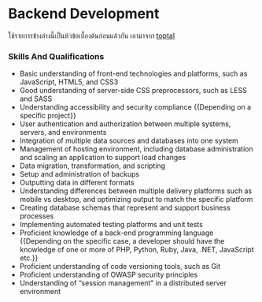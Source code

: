 # Backend Development

ใช้รายการข้างล่างนี้เป็นห้วข้อเบื้องต้นก่อนแล้วกัน เอามาจาก [toptal](https://www.toptal.com/back-end/job-description)

### Skills And Qualifications
- Basic understanding of front-end technologies and platforms, such as JavaScript, HTML5, and CSS3
- Good understanding of server-side CSS preprocessors, such as LESS and SASS
- Understanding accessibility and security compliance {{Depending on a specific project}}
- User authentication and authorization between multiple systems, servers, and environments
- Integration of multiple data sources and databases into one system
- Management of hosting environment, including database administration and scaling an application to support load changes
- Data migration, transformation, and scripting
- Setup and administration of backups
- Outputting data in different formats
- Understanding differences between multiple delivery platforms such as mobile vs desktop, and optimizing output to match the specific platform
- Creating database schemas that represent and support business processes
- Implementing automated testing platforms and unit tests
- Proficient knowledge of a back-end programming language {{Depending on the specific case, a developer should have the knowledge of one or more of PHP, Python, Ruby, Java, .NET, JavaScript etc.}}
- Proficient understanding of code versioning tools, such as Git
- Proficient understanding of OWASP security principles
- Understanding of “session management” in a distributed server environment
